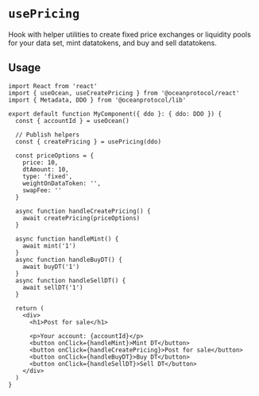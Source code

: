 # `usePricing`

Hook with helper utilities to create fixed price exchanges or liquidity pools for your data set, mint datatokens, and buy and sell datatokens.

## Usage

```tsx
import React from 'react'
import { useOcean, useCreatePricing } from '@oceanprotocol/react'
import { Metadata, DDO } from '@oceanprotocol/lib'

export default function MyComponent({ ddo }: { ddo: DDO }) {
  const { accountId } = useOcean()

  // Publish helpers
  const { createPricing } = usePricing(ddo)

  const priceOptions = {
    price: 10,
    dtAmount: 10,
    type: 'fixed',
    weightOnDataToken: '',
    swapFee: ''
  }

  async function handleCreatePricing() {
    await createPricing(priceOptions)
  }

  async function handleMint() {
    await mint('1')
  }
  async function handleBuyDT() {
    await buyDT('1')
  }
  async function handleSellDT() {
    await sellDT('1')
  }

  return (
    <div>
      <h1>Post for sale</h1>

      <p>Your account: {accountId}</p>
      <button onClick={handleMint}>Mint DT</button>
      <button onClick={handleCreatePricing}>Post for sale</button>
      <button onClick={handleBuyDT}>Buy DT</button>
      <button onClick={handleSellDT}>Sell DT</button>
    </div>
  )
}
```
